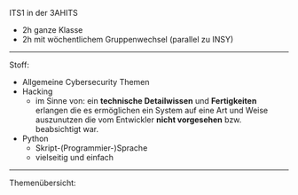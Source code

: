 ITS1 in der 3AHITS

- 2h ganze Klasse
- 2h mit wöchentlichem Gruppenwechsel (parallel zu INSY)

---

Stoff:

- Allgemeine Cybersecurity Themen
- Hacking
  - im Sinne von: ein **technische Detailwissen** und **Fertigkeiten** erlangen die es ermöglichen ein System auf eine Art und Weise auszunutzen die vom Entwickler **nicht vorgesehen** bzw. beabsichtigt war.
- Python
  - Skript-(Programmier-)Sprache
  - vielseitig und einfach

---

Themenübersicht:

